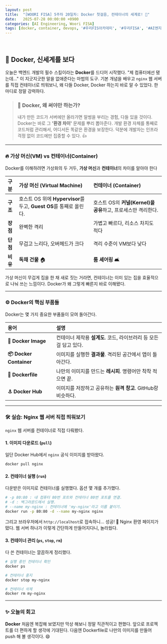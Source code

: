 ```yaml
---
layout: post
title:  "[WOORI FISA] 5주차 20일차: Docker 첫걸음, 컨테이너의 세계로! 🐳"
date:   2025-07-28 00:00:00 +0900
categories: [AI Engineering, Woori FISA]
tags: [docker, container, devops, '#우리FIS아카데미', '#우리FISA', '#AI엔지니어링', '#K-디지털트레이닝', '#우리에프아이에스', '#글로벌소프트웨어캠퍼스']
---
```


<br>

## 🐳 Docker, 신세계를 보다

오늘은 백엔드 개발의 필수 스킬이라는 **Docker**를 드디어 시작했다. "제 컴퓨터에선 됐는데..." 이 지긋지긋한 말을 없애준다는 마법의 도구. 기본 개념을 배우고 `nginx` 웹 서버를 직접 컨테이너로 띄워보니, 왜 다들 Docker, Docker 하는지 바로 알 수 있었다. 한마디로 정말 강력하다.

> ### 🤔 Docker, 왜 써야만 하는가?
> 내가 만든 코드가 서버에만 올라가면 말썽을 부리는 경험, 다들 있을 것이다. Docker는 바로 그 **'환경 차이'** 문제를 뿌리 뽑아준다. 개발 환경 자체를 통째로 코드처럼 관리해서, 어디서든 똑같은 환경을 보장한다. 덕분에 개발자는 인프라 걱정 없이 코드에만 집중할 수 있다. 👍

---

### 🔥 가상 머신(VM) vs 컨테이너(Container)

Docker를 이해하려면 가상화의 두 거두, **가상 머신**과 **컨테이너**의 차이를 알아야 한다

| 구분 | **가상 머신 (Virtual Machine)** | **컨테이너 (Container)** |
| :--- | :--- | :--- |
| **구조** | 호스트 OS 위에 **Hypervisor**를 두고, **Guest OS**를 통째로 올린다. | 호스트 OS의 **커널(Kernel)을 공유**하고, 프로세스만 격리한다. |
| **장점** | 완벽한 격리 | 가볍고 빠르다, 리소스 차지도 적다 |
| **단점** | 무겁고 느리다, 오버헤드가 크다 | 격리 수준이 VM보다 낮다 |
| **비유** | **독채 건물** 🏠 | **룸 셰어링** 🛋️ |

가상 머신이 무겁게 집을 한 채 새로 짓는 거라면, 컨테이너는 이미 있는 집을 효율적으로 나눠 쓰는 느낌이다. Docker가 왜 그렇게 빠른지 바로 이해됐다.

---

### ⚙️ Docker의 핵심 부품들

Docker는 몇 가지 중요한 부품들이 모여 돌아간다.

| 용어 | 설명 |
| :--- | :--- |
| **🐳 Docker Image** | 컨테이너 제작용 **설계도**. 코드, 라이브러리 등 모든 걸 담고 있다. |
| **📦 Docker Container** | 이미지를 실행한 **결과물**. 격리된 공간에서 앱이 돌아간다. |
| **📜 Dockerfile** | 나만의 이미지를 만드는 **레시피**. 명령어만 착착 적으면 끝. |
| **⚓ Docker Hub** | 이미지를 저장하고 공유하는 **원격 창고**. GitHub랑 비슷하다. |

---

### 🛠️ 실습: Nginx 웹 서버 직접 띄워보기

`nginx` 웹 서버를 컨테이너로 직접 다뤄봤다.

#### 1. 이미지 다운로드 (`pull`)

일단 Docker Hub에서 `nginx` 공식 이미지를 받아왔다.

```bash
docker pull nginx
```

#### 2. 컨테이너 실행 (`run`)

다운받은 이미지로 컨테이너를 실행했다. 옵션 몇 개를 추가했다.

```bash
# -p 80:80 : 내 컴퓨터 80번 포트와 컨테이너 80번 포트를 연결.
# -d : 백그라운드에서 실행.
# --name my-nginx : 컨테이너에 'my-nginx'라고 이름 붙이기.
docker run -p 80:80 -d --name my-nginx nginx
```

그리고 브라우저에서 `http://localhost`로 접속하니... 성공! 🎉 Nginx 환영 페이지가 떴다. 웹 서버 하나가 이렇게 간단하게 만들어지다니, 놀라웠다.

#### 3. 컨테이너 관리 (`ps`, `stop`, `rm`)

다 쓴 컨테이너는 깔끔하게 정리했다.

```bash
# 실행 중인 컨테이너 확인
docker ps

# 컨테이너 중지
docker stop my-nginx

# 컨테이너 삭제
docker rm my-nginx
```

---

### ✨  오늘의 회고

**Docker** 
처음엔 복잡해 보였지만 막상 해보니 정말 직관적이고 편했다. 앞으로 프로젝트를 더 편하게 할 생각에 기대된다. 
다음엔 Dockerfile로 나만의 이미지를 만들어 push 해 볼 생각이다. 😄
